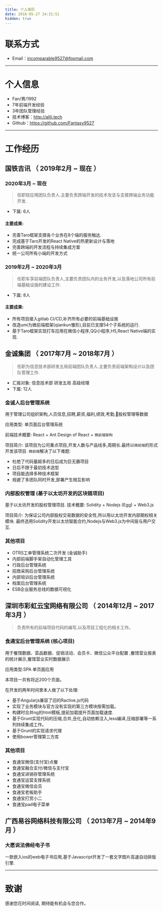 ```yaml
---
title: 个人简历
date: 2016-05-27 14:31:51
hidden: true
---
```


# 联系方式

- Email：incomparable9527@foxmail.com

---

# 个人信息

 - Fan/男/1992
 - 7年前端开发经验
 - 3年团队管理经验
 - 技术博客：http://alili.tech
 - Github：https://github.com/Fantasy9527

---

# 工作经历

## 国铁吉讯 （ 2019年2月 ~ 现在 ）

### 2020年3月 ~ 现在
> 任职轻应用团队负责人.主要负责跨端开发的技术攻坚与支撑跨端业务功能开发.

- 下属: 6人
#### 主要成果:

* 完善Taro框架支撑各个业务在8个端的服务触达.
* 完成基于Taro开发的React Native的热更新设计与落地
* 完善跨端的开发流程与持续集成方案
* 统一公司所有小端的开发方式


### 2019年2月 ~ 2020年3月

> 任职车享前端团队负责人,主要负责团队内的业务开发,以及落地公司所有前端基础设施的建设工作.

- 下属: 8人

#### 主要成果:
* 所有项目接入gitlab CI/CD,补齐所有必要的前端基础设施
* 改造umi为微前端框架(qiankun雏形),目前已支撑54个子系统的运行.
* 基于Taro框架实现打车应用在微信小程序,QQ小程序,H5,React Native端的实现.


## 金诚集团 （ 2017年7月 ~ 2018年7月 ）
>  任职为信息技术部研发五局前端团队负责人.主要负责前端架构设计以及团队管理工作.

- 汇报对象: 信息技术部 研发五局 高级经理 
- 下属: 12人

### 金诚人后台管理系统 
用于管理公司组织架构,人员信息,招聘,薪资,福利,绩效,考勤,股权管理等数据

应用类型: 单页面后台管理系统

前端技术概要: React + Ant Design of React + `微前端架构`

项目简介:
该项目为公司重点项目,开发人数与产品线多,周期长.最终以`微前端`的形式开发该项目.
`微前端`解决了以下难题:

- 杜绝了代码量超多的日后成为巨无霸项目
- 日后不限于最初技术选型
- 项目能选择多种技术框架
- 规避了多团队同时开发,部署产生相互影响

### 内部股权管理 (基于以太坊开发的区块链项目)
基于以太坊开发的股权管理项目.
技术概要: Solidity + Nodejs (Egg) + Web3.js

项目简介:
为保证公司内部股权交易数据的安全性,所以用以太坊开发内部期权相关模块.
最终选用Solidity开发以太坊智能合约,Nodejs与Web3.js为中间层与用户交互.

### 其他项目
- OTRS工单管理系统二次开发 (金诚助手)
- 内部前端脚手架自动化管理工具
- 行政后台管理系统 
- 招商采购后台管理系统 
- 内部培训后台管理系统
- 档案后台管理系统 
- ESB企业服务总线的数据可视化

## 深圳市彩虹云宝网络有限公司 （ 2014年12月 ~ 2017年3月 ）
> 负责所有的前端项目代码的编写,以及项目工程化的相关工作。


### 食通宝后台管理系统 (核心项目)
用于餐馆数据、菜品数据、促销活动、会员卡、微信公众平台配置 ,餐馆营业报表的统计展示,餐馆营业实时数据展示

应用类型:SPA 单页面应用

本项目一共有将近200个页面。 

在开发的两年时间里本人做了以下处理:

- 基于Angularjs兼容了旧的Ractive.js代码
- 实现了业务模块与官方没有实现的第三方模块按需加载。
- 构建时合并ng的html模板,提前加载提升页面加载速度.
- 基于Grunt实现代码的压缩,合并,丑化,自动依赖注入,less编译,压缩部署等一系列持续集成工作。
- 基于Grunt的实现请求代理
- 使用bower管理第三方库

### 其他项目
- 食通宝微信(支付宝)点餐 
- 食通宝融合支付/微信与支付宝 
- 食通宝进销存管理系统
- 食通宝运营支撑系统
- 食通宝微信会员
- 食通宝老板助手 
- 食通宝打赏小二
- 食通宝pad电子菜单

 
## 广西易谷网络科技有限公司 （ 2013年7月 ~ 2014年9月 ）

### 大愿说法佛经电子书
一款嵌入ios的web电子书应用,基于Javascript开发了一套文字图片高速自动排版引擎.

---

# 致谢
感谢您花时间阅读,
期待能有机会与您合作。
